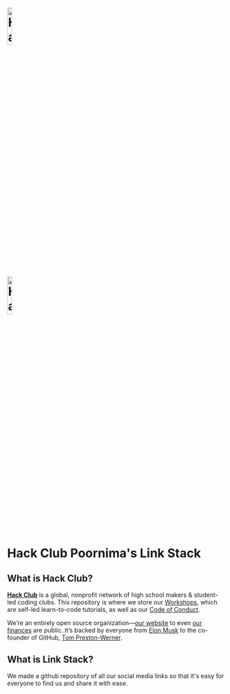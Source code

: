 # <img src="https://assets.hackclub.com/icon-rounded.svg" width="15%" alt="HackClub logo">
# <img src="https://media.discordapp.net/attachments/994237473460854804/1027597848176508999/unknown.png" width="15%" alt="HackClub logo">


# Hack Club Poornima's Link Stack

## What is Hack Club?

[**Hack Club**](https://hackclub.com/) is a global, nonprofit network of high school makers & student-led coding clubs. This repository is where we store our [Workshops](https://workshops.hackclub.com), which are self-led learn-to-code tutorials, as well as our [Code of Conduct](https://hackclub.com/conduct/).

 We’re an entirely open source organization—[our website](https://github.com/hackclub/site) to even [our finances](https://bank.hackclub.com/hq) are public. It’s backed by everyone from [Elon Musk](https://hackclub.com/elon/) to the co-founder of GitHub, [Tom Preston-Werner](https://hackclub.com/preston-werner/).

## What is Link Stack?

We made a github repository of all our social media links so that it's easy for everyone to find us and share it with ease.
